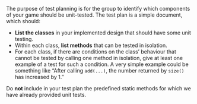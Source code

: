 The purpose of test planning is for the group to identify which components of your game should be unit-tested. The test plan is a simple document, which should:

- **List the classes** in your implemented design that should have some unit testing.
- Within each class, **list methods** that can be tested in isolation.
- For each class, if there are conditions on the class’ behaviour that cannot be tested by calling one method in isolation, give at least one example of a test for such a condition. A very simple example could be something like “After calling `add(...)`, the number returned by `size()` has increased by 1.”

Do **not** include in your test plan the predefined static methods for which we have already provided unit tests.





